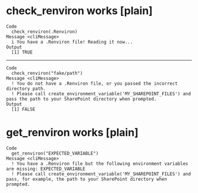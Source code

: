 # check_renviron works [plain]

    Code
      check_renviron(.Renviron)
    Message <cliMessage>
      i You have a .Renviron file! Reading it now...
    Output
      [1] TRUE

---

    Code
      check_renviron("fake/path")
    Message <cliMessage>
      ! You do not have a .Renviron file, or you passed the incorrect directory path.
      ! Please call create_environment_variable('MY_SHAREPOINT_FILES') and pass the path to your SharePoint directory when prompted.
    Output
      [1] FALSE

# get_renviron works [plain]

    Code
      get_renviron("EXPECTED_VARIABLE")
    Message <cliMessage>
      ! You have a .Renviron file but the following environment variables are missing: EXPECTED_VARIABLE
      ! Please call create_environment_variable('MY_SHAREPOINT_FILES') and pass, for example, the path to your SharePoint directory when prompted.

